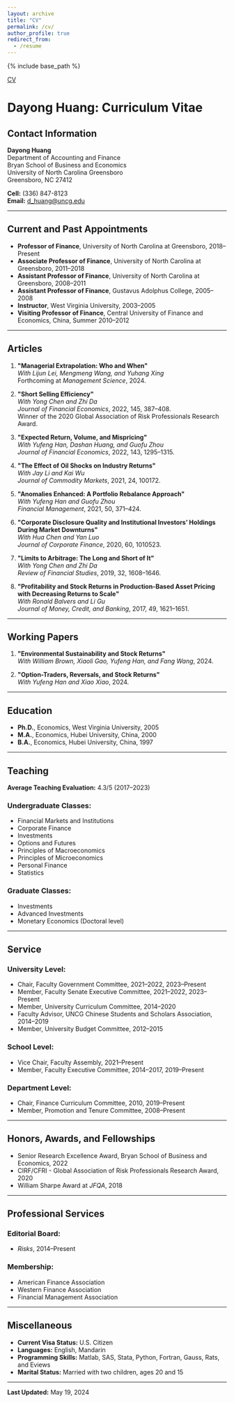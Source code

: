 ```yaml
---
layout: archive
title: "CV"
permalink: /cv/
author_profile: true
redirect_from:
  - /resume
---
```


{% include base_path %}

[CV](files/Huang-CV-2024.pdf)

# Dayong Huang: Curriculum Vitae

## Contact Information

**Dayong Huang**  
Department of Accounting and Finance  
Bryan School of Business and Economics  
University of North Carolina Greensboro  
Greensboro, NC 27412  

**Cell:** (336) 847-8123  
**Email:** [d_huang@uncg.edu](mailto:d_huang@uncg.edu)  

---

## Current and Past Appointments

- **Professor of Finance**, University of North Carolina at Greensboro, 2018–Present  
- **Associate Professor of Finance**, University of North Carolina at Greensboro, 2011–2018  
- **Assistant Professor of Finance**, University of North Carolina at Greensboro, 2008–2011  
- **Assistant Professor of Finance**, Gustavus Adolphus College, 2005–2008  
- **Instructor**, West Virginia University, 2003–2005  
- **Visiting Professor of Finance**, Central University of Finance and Economics, China, Summer 2010–2012  

---

## Articles

1. **"Managerial Extrapolation: Who and When"**  
   *With Lijun Lei, Mengmeng Wang, and Yuhang Xing*  
   Forthcoming at *Management Science*, 2024.  

2. **"Short Selling Efficiency"**  
   *With Yong Chen and Zhi Da*  
   *Journal of Financial Economics*, 2022, 145, 387–408.  
   Winner of the 2020 Global Association of Risk Professionals Research Award.  

3. **"Expected Return, Volume, and Mispricing"**  
   *With Yufeng Han, Dashan Huang, and Guofu Zhou*  
   *Journal of Financial Economics*, 2022, 143, 1295–1315.  

4. **"The Effect of Oil Shocks on Industry Returns"**  
   *With Jay Li and Kai Wu*  
   *Journal of Commodity Markets*, 2021, 24, 100172.  

5. **"Anomalies Enhanced: A Portfolio Rebalance Approach"**  
   *With Yufeng Han and Guofu Zhou*  
   *Financial Management*, 2021, 50, 371–424.  

6. **"Corporate Disclosure Quality and Institutional Investors’ Holdings During Market Downturns"**  
   *With Hua Chen and Yan Luo*  
   *Journal of Corporate Finance*, 2020, 60, 1010523.  

7. **"Limits to Arbitrage: The Long and Short of It"**  
   *With Yong Chen and Zhi Da*  
   *Review of Financial Studies*, 2019, 32, 1608–1646.  

8. **"Profitability and Stock Returns in Production-Based Asset Pricing with Decreasing Returns to Scale"**  
   *With Ronald Balvers and Li Gu*  
   *Journal of Money, Credit, and Banking*, 2017, 49, 1621–1651.  

---

## Working Papers

1. **"Environmental Sustainability and Stock Returns"**  
   *With William Brown, Xiaoli Gao, Yufeng Han, and Fang Wang*, 2024.  

2. **"Option-Traders, Reversals, and Stock Returns"**  
   *With Yufeng Han and Xiao Xiao*, 2024.  

---

## Education

- **Ph.D.**, Economics, West Virginia University, 2005  
- **M.A.**, Economics, Hubei University, China, 2000  
- **B.A.**, Economics, Hubei University, China, 1997  

---

## Teaching

**Average Teaching Evaluation:** 4.3/5 (2017–2023)  

### Undergraduate Classes:
- Financial Markets and Institutions  
- Corporate Finance  
- Investments  
- Options and Futures  
- Principles of Macroeconomics  
- Principles of Microeconomics  
- Personal Finance  
- Statistics  

### Graduate Classes:
- Investments  
- Advanced Investments  
- Monetary Economics (Doctoral level)  

---

## Service

### University Level:
- Chair, Faculty Government Committee, 2021–2022, 2023–Present  
- Member, Faculty Senate Executive Committee, 2021–2022, 2023–Present  
- Member, University Curriculum Committee, 2014–2020  
- Faculty Advisor, UNCG Chinese Students and Scholars Association, 2014–2019  
- Member, University Budget Committee, 2012–2015  

### School Level:
- Vice Chair, Faculty Assembly, 2021–Present  
- Member, Faculty Executive Committee, 2014–2017, 2019–Present  

### Department Level:
- Chair, Finance Curriculum Committee, 2010, 2019–Present  
- Member, Promotion and Tenure Committee, 2008–Present  

---

## Honors, Awards, and Fellowships

- Senior Research Excellence Award, Bryan School of Business and Economics, 2022  
- CIRF/CFRI - Global Association of Risk Professionals Research Award, 2020  
- William Sharpe Award at *JFQA*, 2018  

---

## Professional Services

### Editorial Board:
- *Risks*, 2014–Present  

### Membership:
- American Finance Association  
- Western Finance Association  
- Financial Management Association  

---

## Miscellaneous

- **Current Visa Status:** U.S. Citizen  
- **Languages:** English, Mandarin  
- **Programming Skills:** Matlab, SAS, Stata, Python, Fortran, Gauss, Rats, and Eviews  
- **Marital Status:** Married with two children, ages 20 and 15  

---

**Last Updated:** May 19, 2024

